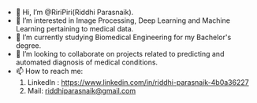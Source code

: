 - 👋 Hi, I’m @RiriPiri(Riddhi Parasnaik).
- 👀 I’m interested in Image Processing, Deep Learning and Machine Learning pertaining to medical data.
- 🌱 I’m currently studying Biomedical Engineering for my Bachelor's degree.
- 💞️ I’m looking to collaborate on projects related to predicting and automated diagnosis of medical conditions.
- 📫 How to reach me:
  1. LinkedIn : https://www.linkedin.com/in/riddhi-parasnaik-4b0a36227
  2. Mail: riddhiparasnaik@gmail.com

<!---
RiriPiri/RiriPiri is a ✨ special ✨ repository because its `README.md` (this file) appears on your GitHub profile.
You can click the Preview link to take a look at your changes.
--->
